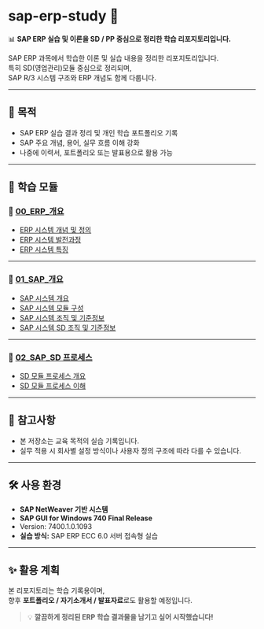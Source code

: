 # sap-erp-study 📘  
📊 **SAP ERP 실습 및 이론을 SD / PP 중심으로 정리한 학습 리포지토리입니다.**

SAP ERP 과목에서 학습한 이론 및 실습 내용을 정리한 리포지토리입니다.  
특히 SD(영업관리)모듈 중심으로 정리되며,  
SAP R/3 시스템 구조와 ERP 개념도 함께 다룹니다.

---

## 📌 목적

- SAP ERP 실습 결과 정리 및 개인 학습 포트폴리오 기록
- SAP 주요 개념, 용어, 실무 흐름 이해 강화
- 나중에 이력서, 포트폴리오 또는 발표용으로 활용 가능

---

## 🧠 학습 모듈

### 📁 [00_ERP_개요](./00_ERP_개요)

- [ERP 시스템 개념 및 정의](./00_ERP_개요/ERP_시스템_개념_및_정의.md)
- [ERP 시스템 발전과정](./00_ERP_개요/ERP_시스템_발전과정.md)
- [ERP 시스템 특징](./00_ERP_개요/ERP_시스템_특징.md)

---

### 📁 [01_SAP_개요](./01_SAP_개요)

- [SAP 시스템 개요](./01_SAP_개요/SAP_시스템_개요.md)
- [SAP 시스템 모듈 구성](./01_SAP_개요/SAP_시스템_모듈_구성.md)
- [SAP 시스템 조직 및 기준정보](./01_SAP_개요/SAP_시스템_조직_및_기준정보.md)
- [SAP 시스템 SD 조직 및 기준정보](./01_SAP_개요/SAP_시스템_SD_조직_및_기준정보.md)

---

### 📁 [02_SAP_SD 프로세스](./02_SAP_SD%20프로세스)

- [SD 모듈 프로세스 개요](./02_SAP_SD%20프로세스/SD_모듈_프로세스_개요.md)
- [SD 모듈 프로세스 이해](./02_SAP_SD%20프로세스/SD_모듈_프로세스_이해.md)

---

## 📎 참고사항

- 본 저장소는 교육 목적의 실습 기록입니다.
- 실무 적용 시 회사별 설정 방식이나 사용자 정의 구조에 따라 다를 수 있습니다.

---

## 🛠️ 사용 환경

- **SAP NetWeaver 기반 시스템**
- **SAP GUI for Windows 740 Final Release**
- Version: 7400.1.0.1093  
- **실습 방식:** SAP ERP ECC 6.0 서버 접속형 실습

---

## ✨ 활용 계획

본 리포지토리는 학습 기록용이며,  
향후 **포트폴리오 / 자기소개서 / 발표자료**로도 활용할 예정입니다.

> 💡 **깔끔하게 정리된 ERP 학습 결과물을 남기고 싶어 시작했습니다!**
